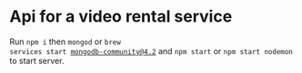# Api for a video rental service
Run
<code>npm i</code> then
<code>mongod</code> or
<code>brew services start mongodb-community@4.2</code> and
<code>npm start</code> or
<code>npm start nodemon</code> to start server.
